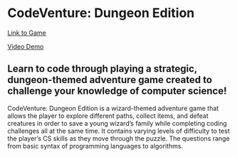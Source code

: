 # CodeVenture: Dungeon Edition
[Link to Game](https://mycodeventure.azurewebsites.net/)

[Video Demo](https://youtu.be/5VyK9u5-IMw)

## Learn to code through playing a strategic, dungeon-themed adventure game created to challenge your knowledge of computer science!

CodeVenture: Dungeon Edition is a wizard-themed adventure game that allows the player to explore different paths, collect items, and defeat creatures in order to save a young wizard’s family while completing coding challenges all at the same time. It contains varying levels of difficulty to test the player’s CS skills as they move through the puzzle. The questions range from basic syntax of programming languages to algorithms.
